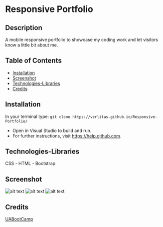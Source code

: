 # Responsive Portfolio
## Description
A mobile responsive portfolio to showcase my coding work and let visitors know a little bit about me.

## Table of Contents
* [Installation](#installation)
* [Screenshot](#screenshot)
* [Technologies-Libraries](#technologies-libraries)
* [Credits](#credits)

## Installation
In your terminal type:
```git clone https://verlitas.github.io/Responsive-Portfolio/```
* Open in Visual Studio to build and run.
* For further instructions, visit https://help.github.com.

## Technologies-Libraries
CSS - HTML - Bootstrap

## Screenshot
![alt text](screenshots/resport1.png "Screenshot")
![alt text](screenshots/resport2.png "Screenshot")
![alt text](screenshots/resport3.png "Screenshot")

## Credits
[UABootCamp](https://bootcamp.ce.arizona.edu/coding/)
